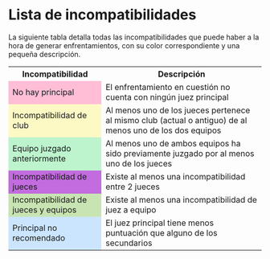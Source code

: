 # Lista de incompatibilidades

La siguiente tabla detalla todas las incompatibilidades que puede haber a la hora de generar enfrentamientos, con su color correspondiente y una pequeña descripción.

<table>

  <tr>
    <th>Incompatibilidad</th>
    <th>Descripción</th>
  </tr>

  <tr>
    <td style="background-color: #ffbdd6;">No hay principal</td>
    <td> El enfrentamiento en cuestión no cuenta con ningún juez principal</td>
  </tr>
  
  <tr>
    <td style="background-color: #fdf9c4;">Incompatibilidad de club</td>
    <td>Al menos uno de los jueces pertenece al mismo club (actual o antiguo) de al menos uno de los dos equipos</td>
  </tr>

<tr>
    <td style="background-color: #bdf4cd;">Equipo juzgado anteriormente</td>
    <td>Al menos uno de ambos equipos ha sido previamente juzgado por al menos uno de los jueces</td>
  </tr>


<tr>
    <td style="background-color: #c26cdf;">Incompatibilidad de jueces</td>
    <td>Existe al menos una incompatibilidad entre 2 jueces</td>
  </tr>


<tr>
    <td style="background-color: #C8E4B2;">Incompatibilidad de jueces y equipos</td>
    <td>Existe al menos una incompatibilidad de juez a equipo</td>
  </tr>


<tr>
    <td style="background-color: #cce5ff;">Principal no recomendado</td>
    <td>El juez principal tiene menos puntuación que alguno de los secundarios</td>
  </tr>


</table>
